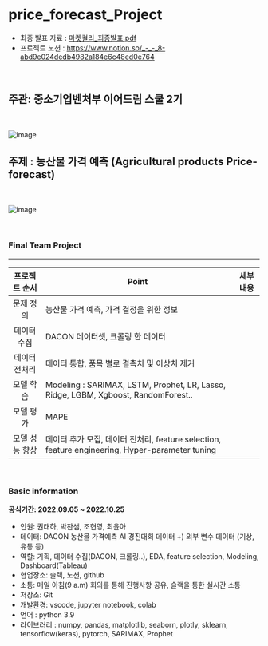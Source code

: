 # price_forecast_Project
- 최종 발표 자료 : [마켓컬리_최종발표.pdf](https://github.com/maruyacoding/price_forecast_Project/files/9949533/_.pdf)
- 프로젝트 노션 : https://www.notion.so/_-_-_8-abd9e024dedb4982a184e6c48ed0e764


<br>

## 주관: 중소기업벤처부 이어드림 스쿨 2기

<br>

![image](https://img.hankyung.com/photo/201805/AB.16625443.1.jpg)

## 주제 : 농산물 가격 예측 (Agricultural products Price-forecast)

<br>

![image](https://res.cloudinary.com/linkareer/image/fetch/f_auto/https://api.linkareer.com/attachments/39888)

<br>

### Final Team Project 

---

|  프로젝트 순서 |     Point    | 세부 내용 |  
|:------------------:| -----|------|
|문제 정의| 농산물 가격 예측, 가격 결정을 위한 정보 ||
|데이터 수집| DACON 데이터셋, 크롤링 한 데이터 ||   
|데이터 전처리| 데이터 통합, 품목 별로 결측치 및 이상치 제거 |
|모델 학습| Modeling : SARIMAX, LSTM, Prophet, LR, Lasso, Ridge, LGBM, Xgboost, RandomForest.. |   |
|모델 평가| MAPE | |
|모델 성능 향상| 데이터 추가 모집, 데이터 전처리, feature selection, feature engineering, Hyper-parameter tuning |   |

<br>

### Basic information

**공식기간: 2022.09.05 ~ 2022.10.25**


- 인원: 권태하, 박찬샘, 조현영, 최윤아
- 데이터: DACON 농산물 가격예측 AI 경진대회 데이터 +) 외부 변수 데이터 (기상, 유통 등)
- 역할: 기획, 데이터 수집(DACON, 크롤링..), EDA, feature selection, Modeling, Dashboard(Tableau)
- 협업장소: 슬랙, 노션, github
- 소통: 매일 아침(9 a.m) 회의를 통해 진행사항 공유, 슬랙을 통한 실시간 소통
- 저장소: Git
- 개발환경: vscode, jupyter notebook, colab
- 언어 : python 3.9
- 라이브러리 : numpy, pandas, matplotlib, seaborn, plotly, sklearn, tensorflow(keras), pytorch, SARIMAX, Prophet
